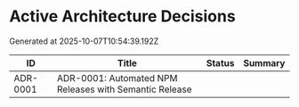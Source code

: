# Active Architecture Decisions

Generated at 2025-10-07T10:54:39.192Z

| ID | Title | Status | Summary |
| --- | --- | --- | --- |
| ADR-0001 | ADR-0001: Automated NPM Releases with Semantic Release |  |  |
